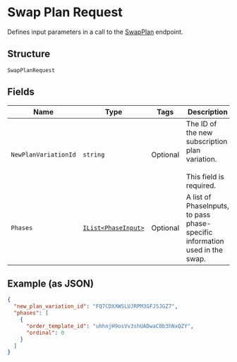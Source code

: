 
# Swap Plan Request

Defines input parameters in a call to the
[SwapPlan](../../doc/api/subscriptions.md#swap-plan) endpoint.

## Structure

`SwapPlanRequest`

## Fields

| Name | Type | Tags | Description |
|  --- | --- | --- | --- |
| `NewPlanVariationId` | `string` | Optional | The ID of the new subscription plan variation.<br><br>This field is required. |
| `Phases` | [`IList<PhaseInput>`](../../doc/models/phase-input.md) | Optional | A list of PhaseInputs, to pass phase-specific information used in the swap. |

## Example (as JSON)

```json
{
  "new_plan_variation_id": "FQ7CDXXWSLUJRPM3GFJSJGZ7",
  "phases": [
    {
      "order_template_id": "uhhnjH9osVv3shUADwaC0b3hNxQZY",
      "ordinal": 0
    }
  ]
}
```

